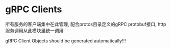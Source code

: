 gRPC Clients
====

所有服务的客户端集中在此管理, 配合protos目录定义的gRPC protobuf接口, http服务调用从此模块里统一调用

gRPC Client Objects should be generated automatically!!!

